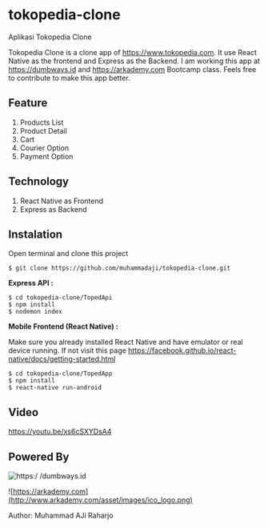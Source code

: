 # tokopedia-clone
Aplikasi Tokopedia Clone

Tokopedia Clone is a clone app of https://www.tokopedia.com. It use React Native as the frontend and Express as the Backend. I am working this app at https://dumbways.id and https://arkademy.com Bootcamp class. Feels free to contribute to make this app better.

## Feature

1. Products List
2. Product Detail
3. Cart
4. Courier Option
5. Payment Option

## Technology

1. React Native as Frontend
2. Express as Backend

## Instalation

Open terminal and clone this project
```
$ git clone https://github.com/muhammadaji/tokopedia-clone.git
```

**Express API :**

```
$ cd tokopedia-clone/TopedApi
$ npm install
$ nodemon index
```

**Mobile Frontend (React Native) :**

Make sure you already installed React Native and have emulator or real device running. If not visit this page https://facebook.github.io/react-native/docs/getting-started.html

```
$ cd tokopedia-clone/TopedApp
$ npm install
$ react-native run-android
```
## Video

https://youtu.be/xs6cSXYDsA4


## Powered By 

![https:/
/dumbways.id](https://avatars2.githubusercontent.com/u/34464790?s=200&v=4)

![https://arkademy.com](http://www.arkademy.com/asset/images/ico_logo.png)

Author: Muhammad AJi Raharjo
